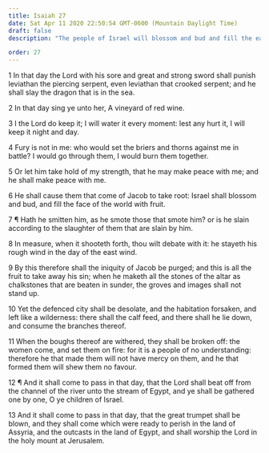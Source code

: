 ```yaml
---
title: Isaiah 27
date: Sat Apr 11 2020 22:50:54 GMT-0600 (Mountain Daylight Time)
draft: false
description: "The people of Israel will blossom and bud and fill the earth with fruit—They will be gathered one by one and will worship the Lord."

order: 27
---
```

    
1 In that day the Lord with his sore and great and strong sword shall punish leviathan the piercing serpent, even leviathan that crooked serpent; and he shall slay the dragon that is in the sea.

2 In that day sing ye unto her, A vineyard of red wine.

3 I the Lord do keep it; I will water it every moment: lest any hurt it, I will keep it night and day.

4 Fury is not in me: who would set the briers and thorns against me in battle? I would go through them, I would burn them together.

5 Or let him take hold of my strength, that he may make peace with me; and he shall make peace with me.

6 He shall cause them that come of Jacob to take root: Israel shall blossom and bud, and fill the face of the world with fruit.

7 ¶ Hath he smitten him, as he smote those that smote him? or is he slain according to the slaughter of them that are slain by him.

8 In measure, when it shooteth forth, thou wilt debate with it: he stayeth his rough wind in the day of the east wind.

9 By this therefore shall the iniquity of Jacob be purged; and this is all the fruit to take away his sin; when he maketh all the stones of the altar as chalkstones that are beaten in sunder, the groves and images shall not stand up.

10 Yet the defenced city shall be desolate, and the habitation forsaken, and left like a wilderness: there shall the calf feed, and there shall he lie down, and consume the branches thereof.

11 When the boughs thereof are withered, they shall be broken off: the women come, and set them on fire: for it is a people of no understanding: therefore he that made them will not have mercy on them, and he that formed them will shew them no favour.

12 ¶ And it shall come to pass in that day, that the Lord shall beat off from the channel of the river unto the stream of Egypt, and ye shall be gathered one by one, O ye children of Israel.

13 And it shall come to pass in that day, that the great trumpet shall be blown, and they shall come which were ready to perish in the land of Assyria, and the outcasts in the land of Egypt, and shall worship the Lord in the holy mount at Jerusalem.
